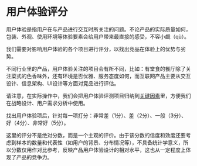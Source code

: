 # 用户体验评分 #

用户体验是指用户在与产品进行交互时所关注的问题。不论产品的实际质量如何，包装、外观、使用环境等体验要素会给用户带来最直接的感受，不容小觑（qù）。

我们需要对影响用户体验的各个项目进行评分，以找出竞品在体验上的优势与劣势。

不同行业里的产品，用户体验关注的项目会有所不同，比如：有堂食的餐厅除了关注菜式的色香味外，还有环境是否优雅、服务态度如何，而互联网产品主要从交互设计、信息架构、UI设计等方面对竞品进行评估。

请注意，在实际操作中，我们会把用户体验评测项目归纳到[关键因素](/demand/kf.md)里，方便我们在战略设计、用户需求分析中使用。

找出用户体验项后，针对每一项打分：非常差（1分）、差（2分）、一般（3分）、好（4分）、非常好（5分）。

这里的评分不是绝对分数，而是一个主观的评价。由于该分数的信度和效度还要考虑到样本的数量和代表性（如用户的背景、分布情况等），不具备统计学意义，所以分数仅用作对比参考，反映产品用户体验设计的相对水平，这也从一定程度上体现了产品的竞争力。